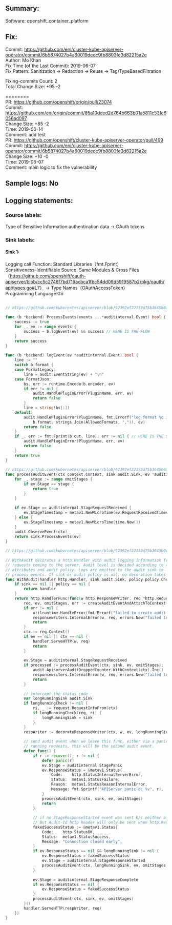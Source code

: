 ## Summary:  
Software: openshift_container_platform  
## Fix:  
Commit: https://github.com/enj/cluster-kube-apiserver-operator/commit/6b5874027b4a60019dedc9fb8803fe3d82215a2e  
Author: Mo Khan  
Fix Time (of the Last Commit): 2019-06-07  
Fix Pattern: Sanitization -> Redaction -> Reuse -> Tag/TypeBasedFiltration  
  
  
Fixing-commits Count: 2  
Total Change Size: +95 -2  
  
========  
PR: https://github.com/openshift/origin/pull/23074  
Commit: https://github.com/enj/origin/commit/85a10deed2d764b663b01a5811c53fc6056ad097  
Change Size: +85 -2  
Time: 2019-06-14  
Comment: add test  
PR: https://github.com/openshift/cluster-kube-apiserver-operator/pull/499  
Commit: https://github.com/enj/cluster-kube-apiserver-operator/commit/6b5874027b4a60019dedc9fb8803fe3d82215a2e  
Change Size: +10 -0  
Time: 2019-06-07  
Comment: main logic to fix the vulnerability  
## Sample logs: No  
## Logging statements:  
### Source labels:  
Type of Sensitive Information:authentication data -> OAuth tokens  
### Sink labels:  
#### Sink 1:  
Logging call Function:  Standard Libraries（fmt.Fprint）  
Sensitiveness-Identifiable Source:  Same Modules & Cross Files（https://github.com/openshift/oauth-apiserver/blob/cc5c2748f7bd719acbca1fbc54dd09d5919587b2/pkg/oauth/api/types.go#L7） -> Type Names（OAuthAccessToken）  
Programming Language:Go  
```Go  
  
// https://github.com/kubernetes/apiserver/blob/92392ef22153d75b3645b0ae339f89c12767fb52/plugin/pkg/audit/log/backend.go#L62-L92  
  
func (b *backend) ProcessEvents(events ...*auditinternal.Event) bool {  
	success := true  
	for _, ev := range events {  
		success = b.logEvent(ev) && success // HERE IS THE FLOW  
	}  
	return success  
}  
  
func (b *backend) logEvent(ev *auditinternal.Event) bool {  
	line := ""  
	switch b.format {  
	case FormatLegacy:  
		line = audit.EventString(ev) + "\n"  
	case FormatJson:  
		bs, err := runtime.Encode(b.encoder, ev)  
		if err != nil {  
			audit.HandlePluginError(PluginName, err, ev)  
			return false  
		}  
		line = string(bs[:])  
	default:  
		audit.HandlePluginError(PluginName, fmt.Errorf("log format %q is not in list of known formats (%s)",  
			b.format, strings.Join(AllowedFormats, ",")), ev)  
		return false  
	}  
	if _, err := fmt.Fprint(b.out, line); err != nil { // HERE IS THE SINK  
		audit.HandlePluginError(PluginName, err, ev)  
		return false  
	}  
	return true  
}  
  
// https://github.com/kubernetes/apiserver/blob/92392ef22153d75b3645b0ae339f89c12767fb52/pkg/endpoints/filters/audit.go#L149-L163  
func processAuditEvent(ctx context.Context, sink audit.Sink, ev *auditinternal.Event, omitStages []auditinternal.Stage) bool {  
	for _, stage := range omitStages {  
		if ev.Stage == stage {  
			return true  
		}  
	}  
  
	if ev.Stage == auditinternal.StageRequestReceived {  
		ev.StageTimestamp = metav1.NewMicroTime(ev.RequestReceivedTimestamp.Time)  
	} else {  
		ev.StageTimestamp = metav1.NewMicroTime(time.Now())  
	}  
	audit.ObserveEvent(ctx)  
	return sink.ProcessEvents(ev)  
}  
  
// https://github.com/kubernetes/apiserver/blob/92392ef22153d75b3645b0ae339f89c12767fb52/pkg/endpoints/filters/audit.go#L38-L113  
  
// WithAudit decorates a http.Handler with audit logging information for all the  
// requests coming to the server. Audit level is decided according to requests'  
// attributes and audit policy. Logs are emitted to the audit sink to  
// process events. If sink or audit policy is nil, no decoration takes place.  
func WithAudit(handler http.Handler, sink audit.Sink, policy policy.Checker, longRunningCheck request.LongRunningRequestCheck) http.Handler {  
	if sink == nil || policy == nil {  
		return handler  
	}  
	return http.HandlerFunc(func(w http.ResponseWriter, req *http.Request) {  
		req, ev, omitStages, err := createAuditEventAndAttachToContext(req, policy)  
		if err != nil {  
			utilruntime.HandleError(fmt.Errorf("failed to create audit event: %v", err))  
			responsewriters.InternalError(w, req, errors.New("failed to create audit event"))  
			return  
		}  
		ctx := req.Context()  
		if ev == nil || ctx == nil {  
			handler.ServeHTTP(w, req)  
			return  
		}  
  
		ev.Stage = auditinternal.StageRequestReceived  
		if processed := processAuditEvent(ctx, sink, ev, omitStages); !processed {  
			audit.ApiserverAuditDroppedCounter.WithContext(ctx).Inc()  
			responsewriters.InternalError(w, req, errors.New("failed to store audit event"))  
			return  
		}  
  
		// intercept the status code  
		var longRunningSink audit.Sink  
		if longRunningCheck != nil {  
			ri, _ := request.RequestInfoFrom(ctx)  
			if longRunningCheck(req, ri) {  
				longRunningSink = sink  
			}  
		}  
		respWriter := decorateResponseWriter(ctx, w, ev, longRunningSink, omitStages)  
  
		// send audit event when we leave this func, either via a panic or cleanly. In the case of long  
		// running requests, this will be the second audit event.  
		defer func() {  
			if r := recover(); r != nil {  
				defer panic(r)  
				ev.Stage = auditinternal.StagePanic  
				ev.ResponseStatus = &metav1.Status{  
					Code:    http.StatusInternalServerError,  
					Status:  metav1.StatusFailure,  
					Reason:  metav1.StatusReasonInternalError,  
					Message: fmt.Sprintf("APIServer panic'd: %v", r),  
				}  
				processAuditEvent(ctx, sink, ev, omitStages)  
				return  
			}  
  
			// if no StageResponseStarted event was sent b/c neither a status code nor a body was sent, fake it here  
			// But Audit-Id http header will only be sent when http.ResponseWriter.WriteHeader is called.  
			fakedSuccessStatus := &metav1.Status{  
				Code:    http.StatusOK,  
				Status:  metav1.StatusSuccess,  
				Message: "Connection closed early",  
			}  
			if ev.ResponseStatus == nil && longRunningSink != nil {  
				ev.ResponseStatus = fakedSuccessStatus  
				ev.Stage = auditinternal.StageResponseStarted  
				processAuditEvent(ctx, longRunningSink, ev, omitStages)  
			}  
  
			ev.Stage = auditinternal.StageResponseComplete  
			if ev.ResponseStatus == nil {  
				ev.ResponseStatus = fakedSuccessStatus  
			}  
			processAuditEvent(ctx, sink, ev, omitStages)  
		}()  
		handler.ServeHTTP(respWriter, req)  
	})  
}  
  
```  

